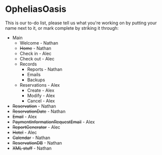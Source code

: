 # OpheliasOasis
This is our to-do list, please tell us what you're working on by putting your name next to it,  or mark complete by striking it through:

- Main
  - Welcome - Nathan
  - ~~Home~~ - Nathan
  - Check in - Alec
  - Check out - Alec
  - Records
    - Reports - Nathan
    - Emails
    - Backups
  - Reservations - Alex
    - Create - Alex
    - Modify - Alex
    - Cancel - Alex
- ~~Reservation~~ - Nathan
- ~~ReservationDate~~ - Nathan
- ~~Email~~ - Alex
- ~~PaymentInformationRequestEmail~~ - Alex
- ~~ReportGenerator~~ - Alec
- ~~Hotel~~ - Alec
- ~~Calendar~~ - Nathan
- ~~ReservationDB~~ - Nathan
- ~~XML stuff~~ - Nathan





